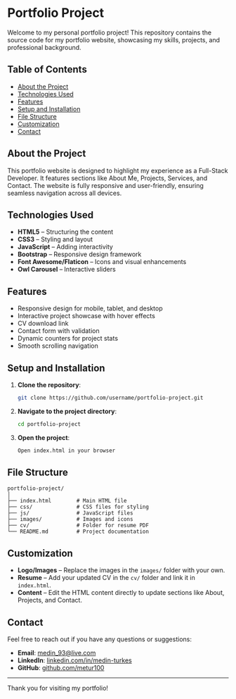 # Portfolio Project

Welcome to my personal portfolio project! This repository contains the source code for my portfolio website, showcasing my skills, projects, and professional background.

## Table of Contents
- [About the Project](#about-the-project)
- [Technologies Used](#technologies-used)
- [Features](#features)
- [Setup and Installation](#setup-and-installation)
- [File Structure](#file-structure)
- [Customization](#customization)
- [Contact](#contact)

## About the Project
This portfolio website is designed to highlight my experience as a Full-Stack Developer. It features sections like About Me, Projects, Services, and Contact. The website is fully responsive and user-friendly, ensuring seamless navigation across all devices.

## Technologies Used
- **HTML5** – Structuring the content
- **CSS3** – Styling and layout
- **JavaScript** – Adding interactivity
- **Bootstrap** – Responsive design framework
- **Font Awesome/Flaticon** – Icons and visual enhancements
- **Owl Carousel** – Interactive sliders

## Features
- Responsive design for mobile, tablet, and desktop
- Interactive project showcase with hover effects
- CV download link
- Contact form with validation
- Dynamic counters for project stats
- Smooth scrolling navigation

## Setup and Installation
1. **Clone the repository**:
   ```bash
   git clone https://github.com/username/portfolio-project.git
   ```
2. **Navigate to the project directory**:
   ```bash
   cd portfolio-project
   ```
3. **Open the project**:
   ```bash
   Open index.html in your browser
   ```

## File Structure
```
portfolio-project/
│
├── index.html        # Main HTML file
├── css/              # CSS files for styling
├── js/               # JavaScript files
├── images/           # Images and icons
├── cv/               # Folder for resume PDF
└── README.md         # Project documentation
```

## Customization
- **Logo/Images** – Replace the images in the `images/` folder with your own.
- **Resume** – Add your updated CV in the `cv/` folder and link it in `index.html`.
- **Content** – Edit the HTML content directly to update sections like About, Projects, and Contact.

## Contact
Feel free to reach out if you have any questions or suggestions:
- **Email**: medin_93@live.com
- **LinkedIn**: [linkedin.com/in/medin-turkes](https://www.linkedin.com/in/medin-turkes/)
- **GitHub**: [github.com/metur100](https://github.com/metur100)

---
Thank you for visiting my portfolio!

